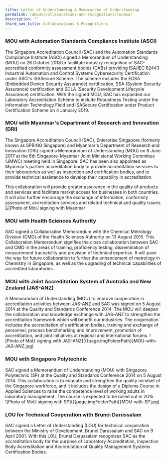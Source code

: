 ```yaml
---
title: Letter of Understanding & Memorandum of Understanding
permalink: /about/collaborations-and-recognitions/loumou/
description: ""
third_nav_title: Collaborations & Recognitions
---
```

### MOU with Automation Standards Compliance Institute (ASCI)

The Singapore Accreditation Council (SAC) and the Automation Standards Compliance Institute (ASCI) signed a Memorandum of Understanding (MOU) on 26 October 2018 to facilitate industry recognition of SAC-accredited conformity assessment bodies (CABs) providing ISA/IEC 62443 Industrial Automation and Control Systems Cybersecurity Certification under ASCI's ISASecure Scheme.  The scheme includes the EDSA (Embedded Device Security Assurance) certification, SSA (System Security Assurance) certification and SDLA (Security Development Lifecycle Assurance) certification.  With the signed MOU, SAC has expanded our Laboratory Accreditation Scheme to include Robustness Testing under the Information Technology Field and ISASecure Certification under Product Certification Scheme on 4 January 2019.

### MOU with Myanmar's Department of Research and Innovation (DRI)

The Singapore Accreditation Council (SAC), Enterprise Singapore (formerly known as SPRING Singapore) and Myanmar's Department of Research and Innovation (DRI) signed a Memorandum of Understanding (MOU) on 8 June 2017 at the 6th Singapore-Myanmar Joint Ministerial Working Committee (JMWC) meeting held in Singapore. SAC has been also appointed as Myanmar's partner accreditation body to provide accreditation services to their laboratories as well as inspection and certification bodies, and to provide technical assistance to develop their capability in accreditation.
 
This collaboration will provide greater assurance in the quality of products and services and facilitate market access for businesses in both countries. It will also further encourage the exchange of information, conformity assessment, accreditation services 
and related technical and quality issues.  
![Photo of MoU signing with Myanmar]({{page.imgFolderPath}}Myanmar-MOU.png)

### MOU with Health Sciences Authority

SAC signed a Collaboration Memorandum with the Chemical Metrology Division (CMD) of the Health Sciences Authority on 13 August 2015. This Collaboration Memorandum signifies the close collaboration between SAC and CMD in the areas of training, proficiency testing, dissemination of measurement traceability  and provision of technical expertise. It will pave the way for future collaboration to further the enhancement of metrology in Chemistry in Singapore, as well as the upgrading of technical capabilities of accredited laboratories.
 
### MOU with Joint Accreditation System of Australia and New Zealand (JAS-ANZ)

A Memorandum of Understanding (MOU) to improve cooperation in accreditation activities between JAS-ANZ and SAC was signed on 5 August 2014 at the Quality and Standards Conference 2014. The MOU will deepen the collaboration and knowledge exchange with JAS-ANZ to strengthen the accreditation framework which will benefit our industries. The cooperation includes the accreditation of certification bodies, training and exchange of personnel, process benchmarking and improvement, promotion of accreditation, and joint initiatives at regional and international forums. 
!\[Photo of MoU signing with JAS-ANZ\]({{page.imgFolderPath}}MOU-with-JAS-ANZ.jpg)

### MOU with Singapore Polytechnic   
SAC signed a Memorandum of Understanding (MOU) with Singapore Polytechnic (SP) at the Quality and Standards Conference 2014 on 5 August 2014. This collaboration is to educate and strengthen the quality mindset of the Singapore workforce, and it includes the design of a Diploma Course in Applied Sciences to raise the competence level of working adults in laboratory management. The course is expected to be rolled out in 2015.  
!\[Photo of MoU signing with SP\]({{page.imgFolderPath}}MOU-with-SP.jpg)
 
### LOU for Technical Cooperation with Brunei Darussalam

SAC signed a Letter of Understanding (LOU) for technical cooperation between the Ministry of Development, Brunei Darussalam and SAC on 9 April 2001. With this LOU, Brunei Darussalam recognises SAC as the accreditation body for the purpose of Laboratory Accreditation, Inspection Body Accreditation and Accreditation of Quality Management Systems Certification Bodies.